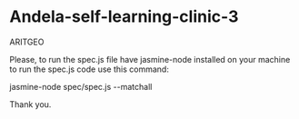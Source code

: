 # Andela-self-learning-clinic-3

ARITGEO


Please, to run the spec.js file have jasmine-node installed on your machine to run the spec.js code use this command:

jasmine-node spec/spec.js --matchall

Thank you.
